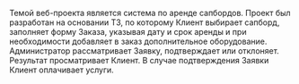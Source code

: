 Темой веб-проекта является система по аренде сапбордов.
Проект был разработан на основании ТЗ, по которому
Клиент выбирает сапборд, заполняет форму Заказа, указывая дату и срок аренды и при необходимости 
добавляет в заказ дополнительное оборудование.
Администратор рассматривает Заявку, подтверждает или отклоняет. Результат просматривает Клиент.
В случае подтверждения Заявки Клиент оплачивает услуги.